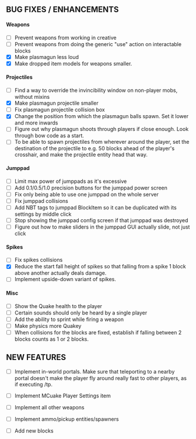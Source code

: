 ## BUG FIXES / ENHANCEMENTS

#### Weapons
- [ ] Prevent weapons from working in creative
- [ ] Prevent weapons from doing the generic "use" action on interactable blocks
- [x] Make plasmagun less loud
- [x] Make dropped item models for weapons smaller.

#### Projectiles
- [ ] Find a way to override the invincibility window on non-player mobs, without mixins
- [x] Make plasmagun projectile smaller
- [ ] Fix plasmagun projectile collision box
- [x] Change the position from which the plasmagun balls spawn. Set it lower and more inwards
- [ ] Figure out why plasmagun shoots through players if close enough. Look through bow code as a start.
- [ ] To be able to spawn projectiles from wherever around the player, set the destination of the projectile to e.g. 50 blocks ahead of the player's crosshair, and make the projectile entity head that way.

#### Jumppad
- [ ] Limit max power of jumppads as it's excessive
- [ ] Add 0.1/0.5/1.0 precision buttons for the jumppad power screen
- [ ] Fix only being able to use one jumppad on the whole server
- [ ] Fix jumppad collisions
- [ ] Add NBT tags to jumppad BlockItem so it can be duplicated with its settings by middle click
- [ ] Stop showing the jumppad config screen if that jumppad was destroyed
- [ ] Figure out how to make sliders in the jumppad GUI actually slide, not just click

#### Spikes
- [ ] Fix spikes collisions
- [x] Reduce the start fall height of spikes so that falling from a spike 1 block above another actually deals damage.
- [ ] Implement upside-down variant of spikes.

#### Misc
- [ ] Show the Quake health to the player
- [ ] Certain sounds should only be heard by a single player
- [ ] Add the ability to sprint while firing a weapon
- [ ] Make physics more Quakey
- [ ] When collisions for the blocks are fixed, establish if falling between 2 blocks counts as 1 or 2 blocks.

## NEW FEATURES
- [ ] Implement in-world portals. Make sure that teleporting to a nearby portal doesn't make the player fly around really fast to other players, as if executing /tp.
- [ ] Implement MCuake Player Settings item
- [ ] Implement all other weapons
- [ ] Implement ammo/pickup entities/spawners
- [ ] Add new blocks

